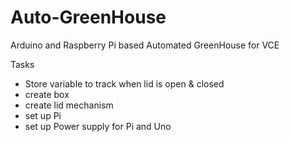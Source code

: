 # Auto-GreenHouse
Arduino and Raspberry Pi based Automated GreenHouse for VCE

Tasks
- Store variable to track when lid is open & closed
- create box
- create lid mechanism
- set up Pi
- set up Power supply for Pi and Uno
